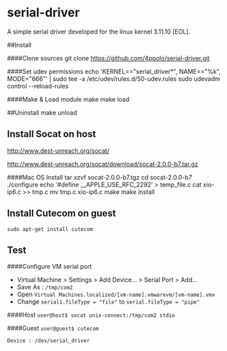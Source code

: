 serial-driver
=============

A simple serial driver developed for the linux kernel 3.11.10 [EOL].

##Install

####Clone sources
    git clone https://github.com/4ppolo/serial-driver.git
  
####Set udev permissions
    echo 'KERNEL=="serial_driver*", NAME=="%k", MODE="666"' | sudo tee -a /etc/udev/rules.d/50-udev.rules
    sudo udevadm control --reload-rules
  
####Make & Load module
    make
    make load
  
##Uninstall
    make unload

## Install Socat on host

http://www.dest-unreach.org/socat/

http://www.dest-unreach.org/socat/download/socat-2.0.0-b7.tar.gz

####Mac OS Install
    tar xzvf socat-2.0.0-b7.tgz
    cd socat-2.0.0-b7
    ./configure
    echo '#define __APPLE_USE_RFC_2292' > temp_file.c
    cat xio-ip6.c >> tmp.c
    mv tmp.c xio-ip6.c
    make
    make install
  
## Install Cutecom on guest
    sudo apt-get install cutecom
  
## Test

####Configure VM serial port
- Virtual Machine > Settings > Add Device... > Serial Port > Add...
- Save As : `/tmp/com2`
- Open `Virtual Machines.localized/[vm-name].vmwarevm/[vm-name].vmx`
- Change `serial1.fileType = "file"` to `serial.fileType = "pipe"`

####Host
`user@host$ socat unix-connect:/tmp/com2 stdio`

####Guest
`user@guest$ cutecom`

`Device : /dev/serial_driver`

  
  
